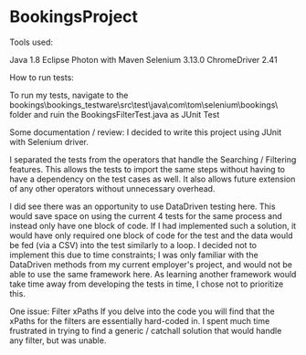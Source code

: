 # BookingsProject

Tools used:

Java 1.8
Eclipse Photon with Maven
Selenium 3.13.0
ChromeDriver 2.41

How to run tests:

To run my tests, navigate to the bookings\bookings_testware\src\test\java\com\tom\selenium\bookings\ folder and ruin the BookingsFilterTest.java as JUnit Test

Some documentation / review:
I decided to write this project using JUnit with Selenium driver.

I separated the tests from the operators that handle the Searching / Filtering features. This allows the tests to import the same steps without having to have a dependency on the test cases as well. It also allows future extension of any other operators without unnecessary overhead.

I did see there was an opportunity to use DataDriven testing here. This would save space on using the current 4 tests for the same process and instead only have one block of code. If I had implemented such a solution, it would have only required one block of code for the test and the data would be fed (via a CSV) into the test similarly to a loop. I decided not to implement this due to time constraints; I was only familiar with the DataDriven methods from my current employer's project, and would not be able to use the same framework here. As learning another framework would take time away from developing the tests in time, I chose not to prioritize this.

One issue: Filter xPaths
If you delve into the code you will find that the xPaths for the filters are essentially hard-coded in. I spent much time frustrated in trying to find a generic / catchall solution that would handle any filter, but was unable. 
